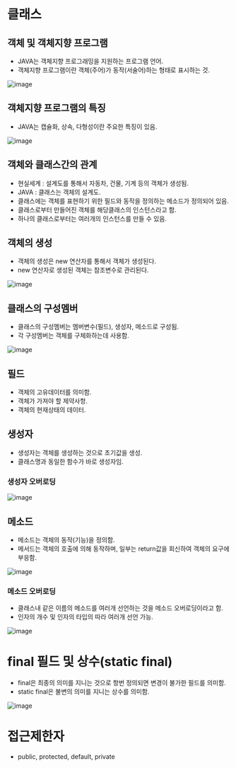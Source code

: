 # 클래스

## 객체 및 객체지향 프로그램
- JAVA는 객체지향 프로그래밍을 지원하는 프로그램 언어.
- 객체지향 프로그램이란 객체(주어)가 동작(서술어)하는 형태로 표시하는 것.

![image](https://user-images.githubusercontent.com/120995529/208585066-3ce7188e-4b6a-435f-9ec3-d831cfa4dc0e.png)

## 객체지향 프로그램의 특징
- JAVA는 캡슐화, 상속, 다형성이란 주요한 특징이 있음.

![image](https://user-images.githubusercontent.com/120995529/208585342-80ec4560-b67b-45dc-9b57-4b0614d2b8d3.png)

## 객체와 클래스간의 관계
- 현실세계 : 설계도를 통해서 자동차, 건물, 기계 등의 객체가 생성됨.
- JAVA : 클래스는 객체의 설계도.
- 클래스에는 객체를 표현하기 위한 필드와 동작을 정의하는 메소드가 정의되어 있음.
- 클래스로부터 만들어진 객체를 해당클래스의 인스턴스라고 함.
- 하나의 클래스로부터는 여러개의 인스턴스를 만들 수 있음.

## 객체의 생성
- 객체의 생성은 new 연산자를 통해서 객체가 생성된다.
- new 연산자로 생성된 객체는 참조변수로 관리된다.

![image](https://user-images.githubusercontent.com/120995529/208585923-b14e6b74-03bb-4ffb-a5b5-cb3db293267a.png)

## 클래스의 구성멤버
- 클래스의 구성멤버는 멤버변수(필드), 생성자, 메소드로 구성됨.
- 각 구성멤버는 객체를 구체화하는데 사용함.

![image](https://user-images.githubusercontent.com/120995529/208586331-6e78eeea-aa5f-4c9a-8fae-37452131b8e2.png)

## 필드 
- 객체의 고유데이터를 의미함.
- 객체가 가져야 할 제약사항.
- 객체의 현재상태의 데이터.

## 생성자
- 생성자는 객체를 생성하는 것으로 초기값을 생성.
- 클래스명과 동일한 함수가 바로 생성자임.

### 생성자 오버로딩

![image](https://user-images.githubusercontent.com/120995529/208596548-ad122136-6896-4ef4-8ff3-06ce1af2f233.png)

## 메소드
- 메소드는 객체의 동작(기능)을 정의함.
- 메서드는 객체의 호출에 의해 동작하며, 일부는 return값을 회신하여 객체의 요구에 부응함.

![image](https://user-images.githubusercontent.com/120995529/208597355-77d1f663-ed7d-4b89-8f9a-2e4ddf9eb091.png)

### 메소드 오버로딩
- 클래스내 같은 이름의 메소드를 여러개 선언하는 것을 메소드 오버로딩이라고 함.
- 인자의 개수 및 인자의 타입의 따라 여러개 선언 가능.

![image](https://user-images.githubusercontent.com/120995529/208597061-3534bd99-675e-44c3-a487-53361744259b.png)


# final 필드 및 상수(static final)
- final은 최종의 의미를 지니는 것으로 항번 정의되면 변경이 불가한 필드를 의미함.
- static final은 불변의 의미를 지니는 상수를 의미함.

![image](https://user-images.githubusercontent.com/120995529/208599262-f439c020-0867-4a89-95b4-fdcc6366fc1c.png)

# 접근제한자
- public, protected, default, private




